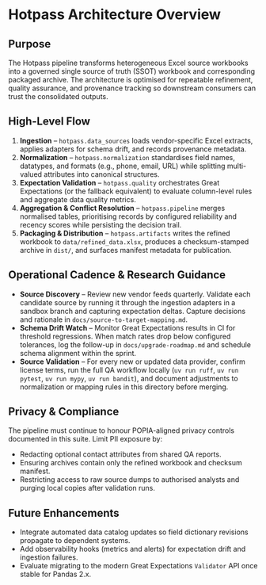 # Hotpass Architecture Overview

## Purpose

The Hotpass pipeline transforms heterogeneous Excel source workbooks into a governed single source of truth (SSOT) workbook and corresponding packaged archive. The architecture is optimised for repeatable refinement, quality assurance, and provenance tracking so downstream consumers can trust the consolidated outputs.

## High-Level Flow

1. **Ingestion** – `hotpass.data_sources` loads vendor-specific Excel extracts, applies adapters for schema drift, and records provenance metadata.
2. **Normalization** – `hotpass.normalization` standardises field names, datatypes, and formats (e.g., phone, email, URL) while splitting multi-valued attributes into canonical structures.
3. **Expectation Validation** – `hotpass.quality` orchestrates Great Expectations (or the fallback equivalent) to evaluate column-level rules and aggregate data quality metrics.
4. **Aggregation & Conflict Resolution** – `hotpass.pipeline` merges normalised tables, prioritising records by configured reliability and recency scores while persisting the decision trail.
5. **Packaging & Distribution** – `hotpass.artifacts` writes the refined workbook to `data/refined_data.xlsx`, produces a checksum-stamped archive in `dist/`, and surfaces manifest metadata for publication.

## Operational Cadence & Research Guidance

- **Source Discovery** – Review new vendor feeds quarterly. Validate each candidate source by running it through the ingestion adapters in a sandbox branch and capturing expectation deltas. Capture decisions and rationale in `docs/source-to-target-mapping.md`.
- **Schema Drift Watch** – Monitor Great Expectations results in CI for threshold regressions. When match rates drop below configured tolerances, log the follow-up in `docs/upgrade-roadmap.md` and schedule schema alignment within the sprint.
- **Source Validation** – For every new or updated data provider, confirm license terms, run the full QA workflow locally (`uv run ruff`, `uv run pytest`, `uv run mypy`, `uv run bandit`), and document adjustments to normalization or mapping rules in this directory before merging.

## Privacy & Compliance

The pipeline must continue to honour POPIA-aligned privacy controls documented in this suite. Limit PII exposure by:

- Redacting optional contact attributes from shared QA reports.
- Ensuring archives contain only the refined workbook and checksum manifest.
- Restricting access to raw source dumps to authorised analysts and purging local copies after validation runs.

## Future Enhancements

- Integrate automated data catalog updates so field dictionary revisions propagate to dependent systems.
- Add observability hooks (metrics and alerts) for expectation drift and ingestion failures.
- Evaluate migrating to the modern Great Expectations `Validator` API once stable for Pandas 2.x.
